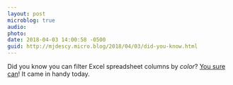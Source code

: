 ```yaml
---
layout: post
microblog: true
audio: 
photo: 
date: 2018-04-03 14:00:58 -0500
guid: http://mjdescy.micro.blog/2018/04/03/did-you-know.html
---
```

Did you know you can filter Excel spreadsheet columns by _color_? [You sure can](https://support.office.com/en-us/article/filter-data-in-a-range-or-table-01832226-31b5-4568-8806-38c37dcc180e)! It came in handy today.
